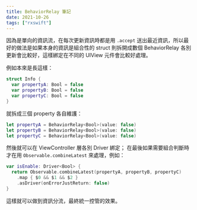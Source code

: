 ```yaml
---
title: BehaviorRelay 筆記
date: 2021-10-26
tags: ["rxswift"]
---
```


因為是單向的資訊流，在每次更新資訊時都是用 `.accept` 送出最近資訊，所以最好的做法是如果本身的資訊是組合性的 struct 則拆開成數個 BehaviorRelay 各別更新會比較好，這樣綁定在不同的 UIView 元件會比較好處理。

例如本來是長這樣：

```swift
struct Info {
  var propertyA: Bool = false
  var propertyB: Bool = false
  var propertyC: Bool = false
}
```

就拆成三個 property 各自維護：

```swift
let propertyA = BehaviorRelay<Bool>(value: false)
let propertyB = BehaviorRelay<Bool>(value: false)
let propertyC = BehaviorRelay<Bool>(value: false)
```

然後就可以在 ViewController 層各別 Driver 綁定；
在最後如果需要組合判斷時才在用 `Observable.combineLatest` 來處理，例如：

```swift
var isEnable: Driver<Bool> {
  return Observable.combineLatest(propertyA, propertyB, propertyC)
    .map { $0 && $1 && $2 }
    .asDriver(onErrorJustReturn: false)
}
```

這樣就可以做到資訊分流，最終統一控管的效果。

